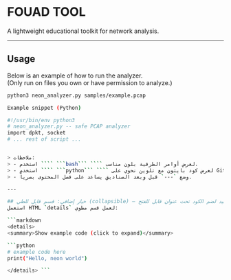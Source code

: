 # FOUAD TOOL

A lightweight educational toolkit for network analysis.

---

## Usage

Below is an example of how to run the analyzer.  
(Only run on files you own or have permission to analyze.)

```bash
python3 neon_analyzer.py samples/example.pcap

Example snippet (Python)

#!/usr/bin/env python3
# neon_analyzer.py -- safe PCAP analyzer
import dpkt, socket
# ... rest of script ...


> ملاحظات:
> - استخدم ```` ```bash``` ```` لعرض أوامر الطرفية بلون مناسب.  
> - استخدم ```` ```python``` ```` لعرض كود بايثون مع تلوين نحوي على GitHub.  
> - وضع `---` قبل وبعد الصناديق يساعد على فصل المحتوى بصرياً.

---

## خيار إضافي: قسم قابِل للطي (collapsible) — مفيد لضم الكود تحت عنوان قابل للفتح
استعمل HTML `details` لعمل قسم مطوي:

```markdown
<details>
<summary>Show example code (click to expand)</summary>

```python
# example code here
print("Hello, neon world")

</details> ```
